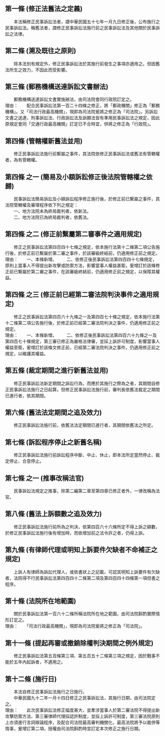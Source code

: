 第一條 (修正法舊法之定義)
-------------------------
　　本法稱修正民事訴訟法者，謂中華民國五十七年一月九日修正後，公布施行之民事訴訟法。稱舊法者，謂修正民事訴訟法施行前之民事訴訟法及其他關於民事訴訟之法律。  


第二條 (溯及既往之原則)
-----------------------
　　除本法別有規定外，修正民事訴訟法於其施行前發生之事項亦適用之。但因舊法所生之效力，不因此而受影響。  


第三條 (郵務機構送達訴訟文書辦法)
---------------------------------
　　郵務機構送達訴訟文書實施辦法，由司法院會同行政院訂定之。  
理由：　　配合民事訴訟法第一百二十四條之修正，將「郵政機關」修正為「郵務機構」。又「司法行政最高機關」，現即為司法院爰將之修正為「司法院」。另訴訟文書之送達，刑事訴訟法、行政訴訟法及訴願法皆有準用民事訴訟法之規定，因此原規定會同「交通行政最高機關」訂定已不合時宜，併將之修正為「行政院」。

第四條 (管轄權新舊法並用)
-------------------------
　　修正民事訴訟法施行前繫屬之事件，其法院依修正民事訴訟法或舊法有管轄權者，為有管轄權。  


第四條 之一 (簡易及小額訴訟修正後法院管轄權之依歸)
--------------------------------------------------
　　民事訴訟法簡易訴訟及小額訴訟程序修正施行後，於修正前已繫屬之事件，其法院管轄權及審理程序依下列之規定：  
　　一、地方法院未為終局裁判者，依新法。  
　　二、地方法院已為終局裁判者，依舊法。  


第四條 之二 (修正前繫屬第二審事件之適用規定)
--------------------------------------------
　　修正之民事訴訟法第四百四十七條之規定，依本施行法第十二條第二項公告施行後，於修正前已繫屬於第二審之事件，於該審級終結前，仍適用修正前之規定。  
理由：　　一、本條新增。
　　二、依修正後民事訴訟法第四百四十七條規定，原則上當事人不得提出新攻擊或防禦方法，影響當事人權益甚鉅，爰增訂於該條修正前已繫屬於第二審之事件，在該審級終結前，仍適用修正前之規定，以保障其權益。

第四條 之三 (修正前已經第二審法院判決事件之適用規定)
----------------------------------------------------
　　修正之民事訴訟法第四百六十九條之一及第四百七十條之規定，依本施行法第十二條第二項公告施行後，於修正前已經第二審法院判決之事件，仍適用修正前之規定。  
理由：　　一、本條新增。
　　二、依修正後民事訴訟法第四百六十九條之一及第四百七十條規定，第三審已修正為嚴格法律審，並採上訴許可制度，影響當事人權益至鉅，爰增訂於該條文修正前，已經第二審法院判決之事件，仍適用修正前之規定，以維護其權益。

第五條 (裁定期間之進行新舊法並用)
---------------------------------
　　修正民事訴訟法新定期間之訴訟行為，而應於其施行之際為之者，其期間自修正民事訴訟法施行之日起算。但修正民事訴訟法施行前，審判長依舊法裁定之期間已進行者，依其期間。  


第六條 (舊法法定期間之追及效力)
-------------------------------
　　修正民事訴訟法施行前，依舊法法定期間已進行者，其期間依舊法之所定。  


第七條 (訴訟程序停止之新舊名稱)
-------------------------------
　　修正民事訴訟法施行前訴訟程序中斷、中止、休止，即本法所定當然停止、裁定停止、合意停止。  


第七條 之一 (推事改稱法官)
--------------------------
　　民事訴訟法規定之推事，除第二編第二章至第四章已修正者外，一律改稱為法官。  


第八條 (舊法上訴額數之追及效力)
-------------------------------
　　修正民事訴訟法施行前所為之判決，依第四百六十六條所定不得上訴之額數，於修正民事訴訟法施行後有增加時，而依增加前之法令許之者，仍得上訴。  


第九條 (有律師代理或明知上訴要件欠缺者不命補正之規定)
-----------------------------------------------------
　　上訴人有律師為訴訟代理人，或依書狀上之記載，可認其明知上訴要件有欠缺者，法院得不行民事訴訟法第四百四十二條第二項及第四百四十四條第一項但書之程序。  


第十條 (法院所在地範圍)
-----------------------
　　關於民事訴訟法第一百六十二條所稱法院所在地之範圍，由司法院斟酌實際情形訂定之。  
理由：　　「司法行政最高機關」，現即為司法院爰將之修正為「司法院」。

第十一條 (提起再審或撤銷除權判決期間之例外規定)
-----------------------------------------------
　　修正民事訴訟法第五百條第三項、第五百五十二條第三項之規定，因於戰事不能於五年內起訴者，不適用之。  


第十二條 (施行日)
-----------------
　　本法自修正民事訴訟法施行之日施行。  
　　中華民國九十二年一月十四日修正之民事訴訟法，其施行日期，由司法院定之。  
理由：　　此次民事訴訟法修正幅度甚大，並牽涉當事人於第二審法院不得提出新攻擊防禦方法、第三審律師代理採認許制度，並採上訴許可制度，第三審法院原則上亦須進行言詞辯論程序，及配合司法院最高審判機關化，最高法院將予以裁併等情事，爰增訂第二項，授權由司法院斟酌時宜訂定本次修正之施行日期。